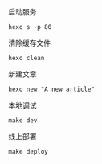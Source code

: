 启动服务

```shell
hexo s -p 80
```
清除缓存文件
```shell
hexo clean
```
新建文章
```shell
hexo new "A new article"
```
本地调试
```shell
make dev
```
线上部署
```shell
make deploy
```